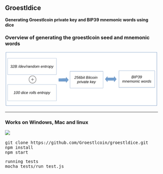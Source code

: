 ## Groestldice

**Generating Groestlcoin private key and BIP39 mnemonic words using dice**


### Overview of generating the groestlcoin seed and mnemonic words
![](./assets/readme_md/generate-privatekey.png)

---

### Works on Windows, Mac and linux
![](https://themesfortelegram.com/wp-content/uploads/telegram-themes-windows-mac-linux.png)

<pre>
git clone https://github.com/Groestlcoin/groestldice.git
npm install
npm start
</pre>

<pre>
running tests
mocha tests/run_test.js
</pre>
